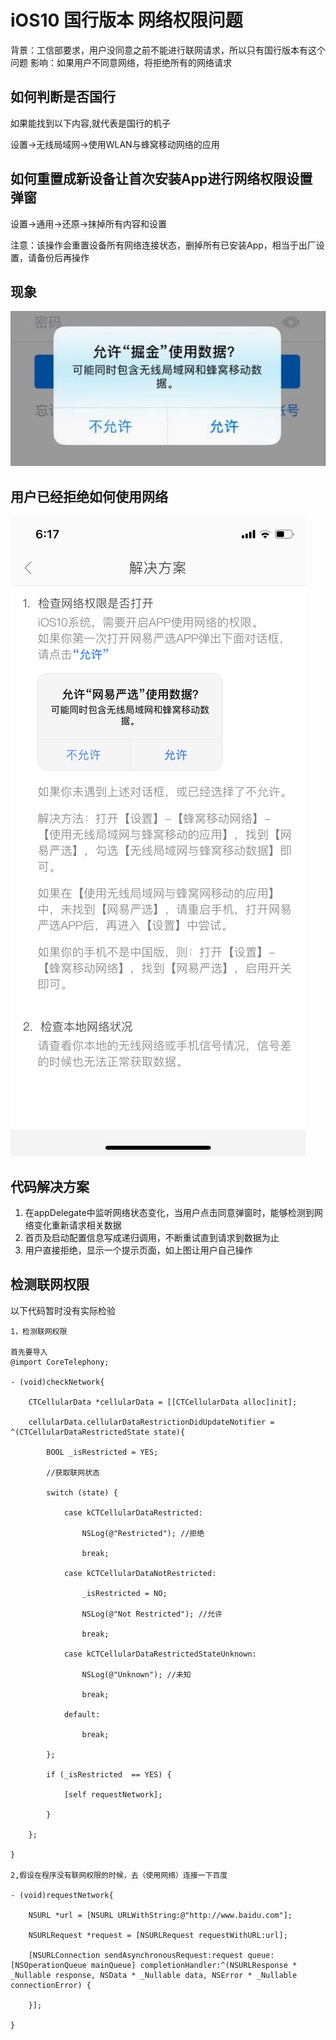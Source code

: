 # iOS10 国行版本 网络权限问题
背景：工信部要求，用户没同意之前不能进行联网请求，所以只有国行版本有这个问题
影响：如果用户不同意网络，将拒绝所有的网络请求

## 如何判断是否国行
如果能找到以下内容,就代表是国行的机子
 
设置->无线局域网->使用WLAN与蜂窝移动网络的应用 

## 如何重置成新设备让首次安装App进行网络权限设置弹窗

设置->通用->还原->抹掉所有内容和设置

注意：该操作会重置设备所有网络连接状态，删掉所有已安装App，相当于出厂设置，请备份后再操作

## 现象
![](Image/1.jpg)

## 用户已经拒绝如何使用网络
![](Image/2.png)


## 代码解决方案
1. 在appDelegate中监听网络状态变化，当用户点击同意弹窗时，能够检测到网络变化重新请求相关数据
2. 首页及启动配置信息写成递归调用，不断重试直到请求到数据为止
3. 用户直接拒绝，显示一个提示页面，如上图让用户自己操作

## 检测联网权限
以下代码暂时没有实际检验

~~~
1，检测联网权限

首先要导入   
@import CoreTelephony;

- (void)checkNetwork{

    CTCellularData *cellularData = [[CTCellularData alloc]init];

    cellularData.cellularDataRestrictionDidUpdateNotifier =  ^(CTCellularDataRestrictedState state){

        BOOL _isRestricted = YES;

        //获取联网状态

        switch (state) {

            case kCTCellularDataRestricted:

                NSLog(@"Restricted"); //拒绝

                break;

            case kCTCellularDataNotRestricted:

                _isRestricted = NO;

                NSLog(@"Not Restricted"); //允许

                break;

            case kCTCellularDataRestrictedStateUnknown:

                NSLog(@"Unknown"); //未知

                break;

            default:

                break;

        };

        if (_isRestricted  == YES) {

            [self requestNetwork];

        }

    };

}

2,假设在程序没有联网权限的时候，去（使用网络）连接一下百度

- (void)requestNetwork{

    NSURL *url = [NSURL URLWithString:@"http://www.baidu.com"];

    NSURLRequest *request = [NSURLRequest requestWithURL:url];

    [NSURLConnection sendAsynchronousRequest:request queue:[NSOperationQueue mainQueue] completionHandler:^(NSURLResponse * _Nullable response, NSData * _Nullable data, NSError * _Nullable connectionError) {

    }];

}
~~~